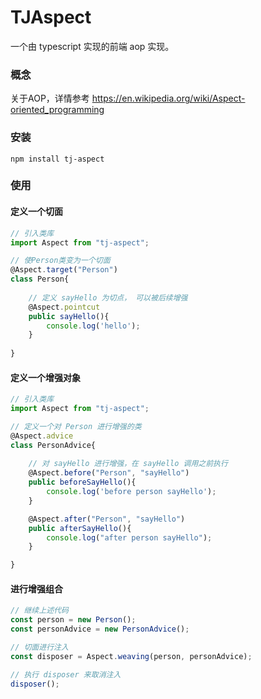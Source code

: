 # TJAspect
一个由 typescript 实现的前端 aop 实现。

### 概念

关于AOP，详情参考 https://en.wikipedia.org/wiki/Aspect-oriented_programming



### 安装

```
npm install tj-aspect
```



### 使用

#### 定义一个切面

```typescript
// 引入类库
import Aspect from "tj-aspect";

// 使Person类变为一个切面
@Aspect.target("Person")
class Person{
  
	// 定义 sayHello 为切点， 可以被后续增强
	@Aspect.pointcut
	public sayHello(){
		console.log('hello');
	}
  
}
```



#### 定义一个增强对象

```typescript
// 引入类库
import Aspect from "tj-aspect";

// 定义一个对 Person 进行增强的类
@Aspect.advice
class PersonAdvice{
  
	// 对 sayHello 进行增强，在 sayHello 调用之前执行
	@Aspect.before("Person", "sayHello")
	public beforeSayHello(){
		console.log('before person sayHello');
	}

	@Aspect.after("Person", "sayHello")
    public afterSayHello(){
		console.log("after person sayHello");
    }

}
```



#### 进行增强组合

```typescript
// 继续上述代码
const person = new Person();
const personAdvice = new PersonAdvice();

// 切面进行注入
const disposer = Aspect.weaving(person, personAdvice);

// 执行 disposer 来取消注入
disposer();

```

